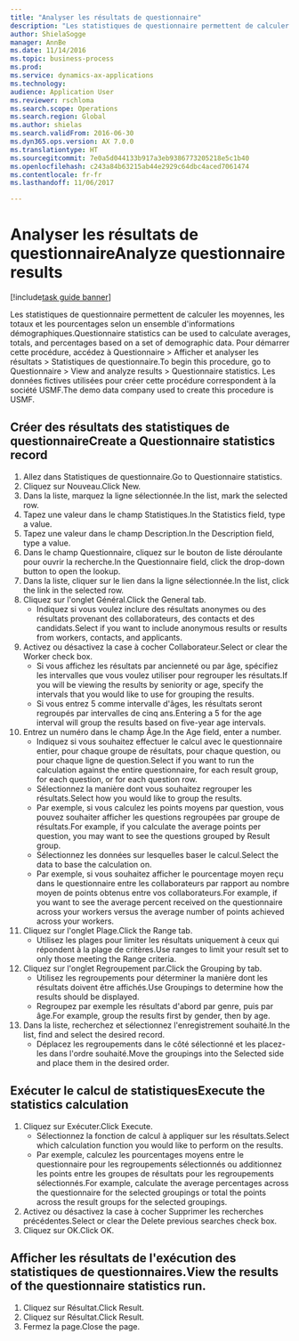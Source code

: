 ```yaml
--- 
title: "Analyser les résultats de questionnaire"
description: "Les statistiques de questionnaire permettent de calculer les moyennes, les totaux et les pourcentages selon un ensemble d'informations démographiques."
author: ShielaSogge
manager: AnnBe
ms.date: 11/14/2016
ms.topic: business-process
ms.prod: 
ms.service: dynamics-ax-applications
ms.technology: 
audience: Application User
ms.reviewer: rschloma
ms.search.scope: Operations
ms.search.region: Global
ms.author: shielas
ms.search.validFrom: 2016-06-30
ms.dyn365.ops.version: AX 7.0.0
ms.translationtype: HT
ms.sourcegitcommit: 7e0a5d044133b917a3eb9386773205218e5c1b40
ms.openlocfilehash: c243a84b63215ab44e2929c64dbc4aced7061474
ms.contentlocale: fr-fr
ms.lasthandoff: 11/06/2017

---
```

# <a name="analyze-questionnaire-results"></a><span data-ttu-id="b0523-103">Analyser les résultats de questionnaire</span><span class="sxs-lookup"><span data-stu-id="b0523-103">Analyze questionnaire results</span></span>

[!include[task guide banner](../../includes/task-guide-banner.md)]

<span data-ttu-id="b0523-104">Les statistiques de questionnaire permettent de calculer les moyennes, les totaux et les pourcentages selon un ensemble d'informations démographiques.</span><span class="sxs-lookup"><span data-stu-id="b0523-104">Questionnaire statistics can be used to calculate averages, totals, and percentages based on a set of demographic data.</span></span> <span data-ttu-id="b0523-105">Pour démarrer cette procédure, accédez à Questionnaire > Afficher et analyser les résultats > Statistiques de questionnaire.</span><span class="sxs-lookup"><span data-stu-id="b0523-105">To begin this procedure, go to Questionnaire > View and analyze results > Questionnaire statistics.</span></span> <span data-ttu-id="b0523-106">Les données fictives utilisées pour créer cette procédure correspondent à la société USMF.</span><span class="sxs-lookup"><span data-stu-id="b0523-106">The demo data company used to create this procedure is USMF.</span></span>


## <a name="create-a-questionnaire-statistics-record"></a><span data-ttu-id="b0523-107">Créer des résultats des statistiques de questionnaire</span><span class="sxs-lookup"><span data-stu-id="b0523-107">Create a Questionnaire statistics record</span></span>
1. <span data-ttu-id="b0523-108">Allez dans Statistiques de questionnaire.</span><span class="sxs-lookup"><span data-stu-id="b0523-108">Go to Questionnaire statistics.</span></span>
2. <span data-ttu-id="b0523-109">Cliquez sur Nouveau.</span><span class="sxs-lookup"><span data-stu-id="b0523-109">Click New.</span></span>
3. <span data-ttu-id="b0523-110">Dans la liste, marquez la ligne sélectionnée.</span><span class="sxs-lookup"><span data-stu-id="b0523-110">In the list, mark the selected row.</span></span>
4. <span data-ttu-id="b0523-111">Tapez une valeur dans le champ Statistiques.</span><span class="sxs-lookup"><span data-stu-id="b0523-111">In the Statistics field, type a value.</span></span>
5. <span data-ttu-id="b0523-112">Tapez une valeur dans le champ Description.</span><span class="sxs-lookup"><span data-stu-id="b0523-112">In the Description field, type a value.</span></span>
6. <span data-ttu-id="b0523-113">Dans le champ Questionnaire, cliquez sur le bouton de liste déroulante pour ouvrir la recherche.</span><span class="sxs-lookup"><span data-stu-id="b0523-113">In the Questionnaire field, click the drop-down button to open the lookup.</span></span>
7. <span data-ttu-id="b0523-114">Dans la liste, cliquer sur le lien dans la ligne sélectionnée.</span><span class="sxs-lookup"><span data-stu-id="b0523-114">In the list, click the link in the selected row.</span></span>
8. <span data-ttu-id="b0523-115">Cliquez sur l'onglet Général.</span><span class="sxs-lookup"><span data-stu-id="b0523-115">Click the General tab.</span></span>
    * <span data-ttu-id="b0523-116">Indiquez si vous voulez inclure des résultats anonymes ou des résultats provenant des collaborateurs, des contacts et des candidats.</span><span class="sxs-lookup"><span data-stu-id="b0523-116">Select if you want to include anonymous results or results from workers, contacts, and applicants.</span></span>  
9. <span data-ttu-id="b0523-117">Activez ou désactivez la case à cocher Collaborateur.</span><span class="sxs-lookup"><span data-stu-id="b0523-117">Select or clear the Worker check box.</span></span>
    * <span data-ttu-id="b0523-118">Si vous affichez les résultats par ancienneté ou par âge, spécifiez les intervalles que vous voulez utiliser pour regrouper les résultats.</span><span class="sxs-lookup"><span data-stu-id="b0523-118">If you will be viewing the results by seniority or age, specify the intervals that you would like to use for grouping the results.</span></span>  
    * <span data-ttu-id="b0523-119">Si vous entrez 5 comme intervalle d'âges, les résultats seront regroupés par intervalles de cinq ans.</span><span class="sxs-lookup"><span data-stu-id="b0523-119">Entering a 5 for the age interval will group the results based on five-year age intervals.</span></span>  
10. <span data-ttu-id="b0523-120">Entrez un numéro dans le champ Âge.</span><span class="sxs-lookup"><span data-stu-id="b0523-120">In the Age field, enter a number.</span></span>
    * <span data-ttu-id="b0523-121">Indiquez si vous souhaitez effectuer le calcul avec le questionnaire entier, pour chaque groupe de résultats, pour chaque question, ou pour chaque ligne de question.</span><span class="sxs-lookup"><span data-stu-id="b0523-121">Select if you want to run the calculation against the entire questionnaire, for each result group, for each question, or for each question row.</span></span>  
    * <span data-ttu-id="b0523-122">Sélectionnez la manière dont vous souhaitez regrouper les résultats.</span><span class="sxs-lookup"><span data-stu-id="b0523-122">Select how you would like to group the results.</span></span>  
    * <span data-ttu-id="b0523-123">Par exemple, si vous calculez les points moyens par question, vous pouvez souhaiter afficher les questions regroupées par groupe de résultats.</span><span class="sxs-lookup"><span data-stu-id="b0523-123">For example, if you calculate the average points per question, you may want to see the questions grouped by Result group.</span></span>  
    * <span data-ttu-id="b0523-124">Sélectionnez les données sur lesquelles baser le calcul.</span><span class="sxs-lookup"><span data-stu-id="b0523-124">Select the data to base the calculation on.</span></span>  
    * <span data-ttu-id="b0523-125">Par exemple, si vous souhaitez afficher le pourcentage moyen reçu dans le questionnaire entre les collaborateurs par rapport au nombre moyen de points obtenus entre vos collaborateurs.</span><span class="sxs-lookup"><span data-stu-id="b0523-125">For example, if you want to see the average percent received on the questionnaire across your workers versus the average number of points achieved across your workers.</span></span>  
11. <span data-ttu-id="b0523-126">Cliquez sur l'onglet Plage.</span><span class="sxs-lookup"><span data-stu-id="b0523-126">Click the Range tab.</span></span>
    * <span data-ttu-id="b0523-127">Utilisez les plages pour limiter les résultats uniquement à ceux qui répondent à la plage de critères.</span><span class="sxs-lookup"><span data-stu-id="b0523-127">Use ranges to limit your result set to only those meeting the Range criteria.</span></span>  
12. <span data-ttu-id="b0523-128">Cliquez sur l'onglet Regroupement par.</span><span class="sxs-lookup"><span data-stu-id="b0523-128">Click the Grouping by tab.</span></span>
    * <span data-ttu-id="b0523-129">Utilisez les regroupements pour déterminer la manière dont les résultats doivent être affichés.</span><span class="sxs-lookup"><span data-stu-id="b0523-129">Use Groupings to determine how the results should be displayed.</span></span>  
    * <span data-ttu-id="b0523-130">Regroupez par exemple les résultats d'abord par genre, puis par âge.</span><span class="sxs-lookup"><span data-stu-id="b0523-130">For example, group the results first by gender, then by age.</span></span>  
13. <span data-ttu-id="b0523-131">Dans la liste, recherchez et sélectionnez l'enregistrement souhaité.</span><span class="sxs-lookup"><span data-stu-id="b0523-131">In the list, find and select the desired record.</span></span>
    * <span data-ttu-id="b0523-132">Déplacez les regroupements dans le côté sélectionné et les placez-les dans l'ordre souhaité.</span><span class="sxs-lookup"><span data-stu-id="b0523-132">Move the groupings into the Selected side and place them in the desired order.</span></span>  

## <a name="execute-the-statistics-calculation"></a><span data-ttu-id="b0523-133">Exécuter le calcul de statistiques</span><span class="sxs-lookup"><span data-stu-id="b0523-133">Execute the statistics calculation</span></span>
1. <span data-ttu-id="b0523-134">Cliquez sur Exécuter.</span><span class="sxs-lookup"><span data-stu-id="b0523-134">Click Execute.</span></span>
    * <span data-ttu-id="b0523-135">Sélectionnez la fonction de calcul à appliquer sur les résultats.</span><span class="sxs-lookup"><span data-stu-id="b0523-135">Select which calculation function you would like to perform on the results.</span></span>  
    * <span data-ttu-id="b0523-136">Par exemple, calculez les pourcentages moyens entre le questionnaire pour les regroupements sélectionnés ou additionnez les points entre les groupes de résultats pour les regroupements sélectionnés.</span><span class="sxs-lookup"><span data-stu-id="b0523-136">For example, calculate the average percentages across the questionnaire for the selected groupings or total the points across the result groups for the selected groupings.</span></span>  
2. <span data-ttu-id="b0523-137">Activez ou désactivez la case à cocher Supprimer les recherches précédentes.</span><span class="sxs-lookup"><span data-stu-id="b0523-137">Select or clear the Delete previous searches check box.</span></span>
3. <span data-ttu-id="b0523-138">Cliquez sur OK.</span><span class="sxs-lookup"><span data-stu-id="b0523-138">Click OK.</span></span>

## <a name="view-the-results-of-the-questionnaire-statistics-run"></a><span data-ttu-id="b0523-139">Afficher les résultats de l'exécution des statistiques de questionnaires.</span><span class="sxs-lookup"><span data-stu-id="b0523-139">View the results of the questionnaire statistics run.</span></span>
1. <span data-ttu-id="b0523-140">Cliquez sur Résultat.</span><span class="sxs-lookup"><span data-stu-id="b0523-140">Click Result.</span></span>
2. <span data-ttu-id="b0523-141">Cliquez sur Résultat.</span><span class="sxs-lookup"><span data-stu-id="b0523-141">Click Result.</span></span>
3. <span data-ttu-id="b0523-142">Fermez la page.</span><span class="sxs-lookup"><span data-stu-id="b0523-142">Close the page.</span></span>


